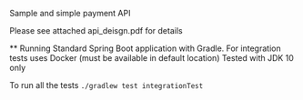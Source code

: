 Sample and simple payment API

Please see attached api_deisgn.pdf for details

** Running
Standard Spring Boot application with Gradle.
For integration tests uses Docker (must be available in default location)
Tested with JDK 10 only

To run all the tests `./gradlew test integrationTest`
